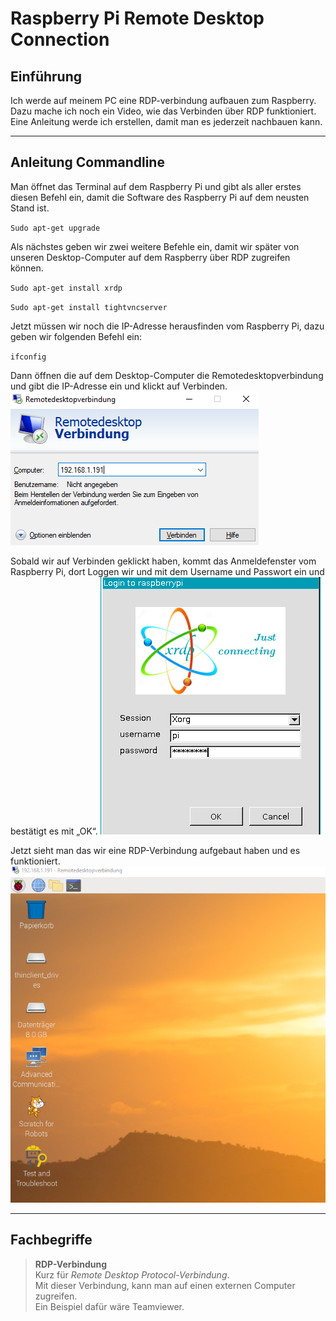 # Raspberry Pi Remote Desktop Connection 
## Einführung
Ich werde auf meinem PC eine RDP-verbindung aufbauen zum Raspberry. Dazu mache ich noch ein Video, wie das Verbinden über RDP funktioniert. Eine Anleitung werde ich erstellen, damit man es jederzeit nachbauen kann. 

---  
## Anleitung Commandline
Man öffnet das Terminal auf dem Raspberry Pi und gibt als aller erstes diesen Befehl ein, damit die Software des Raspberry Pi auf dem neusten Stand ist. 

`Sudo apt-get upgrade`

Als nächstes geben wir zwei weitere Befehle ein, damit wir später von unseren Desktop-Computer auf dem Raspberry über RDP zugreifen können. 

`Sudo apt-get install xrdp`

`Sudo apt-get install tightvncserver`

Jetzt müssen wir noch die IP-Adresse herausfinden vom Raspberry Pi, dazu geben wir folgenden Befehl ein: 

`ifconfig`

Dann öffnen die auf dem Desktop-Computer die Remotedesktopverbindung und gibt die IP-Adresse ein und klickt auf Verbinden. 
![](RDB-Images/1.png)

Sobald wir auf Verbinden geklickt haben, kommt das Anmeldefenster vom Raspberry Pi, dort Loggen wir und mit dem Username und Passwort ein und bestätigt es mit „OK“.
![](RDB-Images/2.png)

Jetzt sieht man das wir eine RDP-Verbindung aufgebaut haben und es funktioniert. 
![](RDB-Images/3.png)

---  
## Fachbegriffe  
> **RDP-Verbindung**  
> Kurz für *Remote Desktop Protocol-Verbindung*.  
> Mit dieser Verbindung, kann man auf einen externen Computer zugreifen.  
> Ein Beispiel dafür wäre Teamviewer.